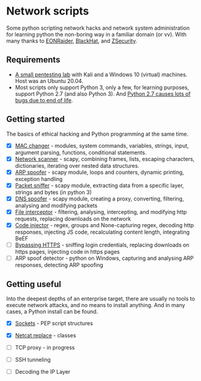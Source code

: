 # Network scripts

Some python scripting network hacks and network system administration for learning python the non-boring way in a familiar domain (or vv).
With many thanks to [EONRaider](https://github.com/EONRaider), [BlackHat](https://www.blackhat.com/), and [ZSecurity](https://zsecurity.org/).

## Requirements
* [A small pentesting lab](https://github.com/tymyrddin/ymrir/wiki/pentesting-lab.md) with Kali and a Windows 10 (virtual) machines. Host was an Ubuntu 20.04. 
* Most scripts only support Python 3, only a few, for learning purposes, support Python 2.7 (and also Python 3). And [Python 2.7 causes lots of bugs due to end of life](https://github.com/tymyrddin/ymrir/wiki/python-2.7-end-of-life.md).

## Getting started

The basics of ethical hacking and Python programming at the same time.

- [x] [MAC changer](mac_changer) - modules, system commands, variables, strings, input, argument parsing, functions, conditional statements.
- [x] [Network scanner](network_scanner) - scapy, combining frames, lists, escaping characters, dictionaries, iterating over nested data structures.
- [x] [ARP spoofer](arp_spoofer) - scapy module, loops and counters, dynamic printing, exception handling
- [x] [Packet sniffer](packet_sniffer) - scapy module, extracting data from a specific layer, strings and bytes (in python 3)
- [x] [DNS spoofer](dns_spoofer) - scapy module, creating a proxy, converting, filtering, analysing and modifying packets
- [x] [File interceptor](file_interceptor) - filtering, analysing, intercepting, and modifying http requests, replacing downloads on the network
- [x] [Code injector](code_injector) - regex, groups and None-capturing regex, decoding http responses, injecting JS code, recalculating content length, integrating BeEF
- [ ] [Bypassing HTTPS](bypass_https) - sniffing login credentials, replacing downloads on https pages, injecting code in https pages
- [ ] ARP spoof detector - python on Windows, capturing and analysing ARP responses, detecting ARP spoofing

## Getting useful

Into the deepest depths of an enterprise target, there are usually no tools to execute network attacks, and no means to install anything.
And in many cases, a Python install can be found.

- [x] [Sockets](sockets) - PEP script structures
- [x] [Netcat replace](netcat_replace) - classes
- [ ] TCP proxy - in progress
- [ ] SSH tunneling
- [ ] Decoding the IP Layer


